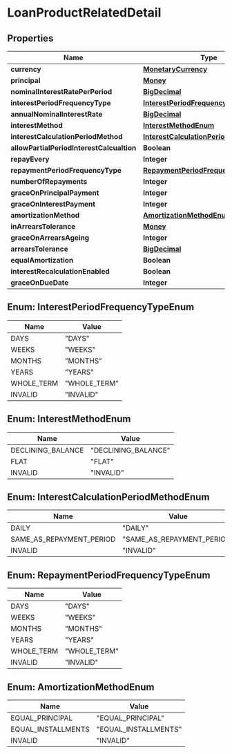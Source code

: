 

# LoanProductRelatedDetail

## Properties

Name | Type | Description | Notes
------------ | ------------- | ------------- | -------------
**currency** | [**MonetaryCurrency**](MonetaryCurrency.md) |  |  [optional]
**principal** | [**Money**](Money.md) |  |  [optional]
**nominalInterestRatePerPeriod** | [**BigDecimal**](BigDecimal.md) |  |  [optional]
**interestPeriodFrequencyType** | [**InterestPeriodFrequencyTypeEnum**](#InterestPeriodFrequencyTypeEnum) |  |  [optional]
**annualNominalInterestRate** | [**BigDecimal**](BigDecimal.md) |  |  [optional]
**interestMethod** | [**InterestMethodEnum**](#InterestMethodEnum) |  |  [optional]
**interestCalculationPeriodMethod** | [**InterestCalculationPeriodMethodEnum**](#InterestCalculationPeriodMethodEnum) |  |  [optional]
**allowPartialPeriodInterestCalcualtion** | **Boolean** |  |  [optional]
**repayEvery** | **Integer** |  |  [optional]
**repaymentPeriodFrequencyType** | [**RepaymentPeriodFrequencyTypeEnum**](#RepaymentPeriodFrequencyTypeEnum) |  |  [optional]
**numberOfRepayments** | **Integer** |  |  [optional]
**graceOnPrincipalPayment** | **Integer** |  |  [optional]
**graceOnInterestPayment** | **Integer** |  |  [optional]
**amortizationMethod** | [**AmortizationMethodEnum**](#AmortizationMethodEnum) |  |  [optional]
**inArrearsTolerance** | [**Money**](Money.md) |  |  [optional]
**graceOnArrearsAgeing** | **Integer** |  |  [optional]
**arrearsTolerance** | [**BigDecimal**](BigDecimal.md) |  |  [optional]
**equalAmortization** | **Boolean** |  |  [optional]
**interestRecalculationEnabled** | **Boolean** |  |  [optional]
**graceOnDueDate** | **Integer** |  |  [optional]



## Enum: InterestPeriodFrequencyTypeEnum

Name | Value
---- | -----
DAYS | &quot;DAYS&quot;
WEEKS | &quot;WEEKS&quot;
MONTHS | &quot;MONTHS&quot;
YEARS | &quot;YEARS&quot;
WHOLE_TERM | &quot;WHOLE_TERM&quot;
INVALID | &quot;INVALID&quot;



## Enum: InterestMethodEnum

Name | Value
---- | -----
DECLINING_BALANCE | &quot;DECLINING_BALANCE&quot;
FLAT | &quot;FLAT&quot;
INVALID | &quot;INVALID&quot;



## Enum: InterestCalculationPeriodMethodEnum

Name | Value
---- | -----
DAILY | &quot;DAILY&quot;
SAME_AS_REPAYMENT_PERIOD | &quot;SAME_AS_REPAYMENT_PERIOD&quot;
INVALID | &quot;INVALID&quot;



## Enum: RepaymentPeriodFrequencyTypeEnum

Name | Value
---- | -----
DAYS | &quot;DAYS&quot;
WEEKS | &quot;WEEKS&quot;
MONTHS | &quot;MONTHS&quot;
YEARS | &quot;YEARS&quot;
WHOLE_TERM | &quot;WHOLE_TERM&quot;
INVALID | &quot;INVALID&quot;



## Enum: AmortizationMethodEnum

Name | Value
---- | -----
EQUAL_PRINCIPAL | &quot;EQUAL_PRINCIPAL&quot;
EQUAL_INSTALLMENTS | &quot;EQUAL_INSTALLMENTS&quot;
INVALID | &quot;INVALID&quot;



